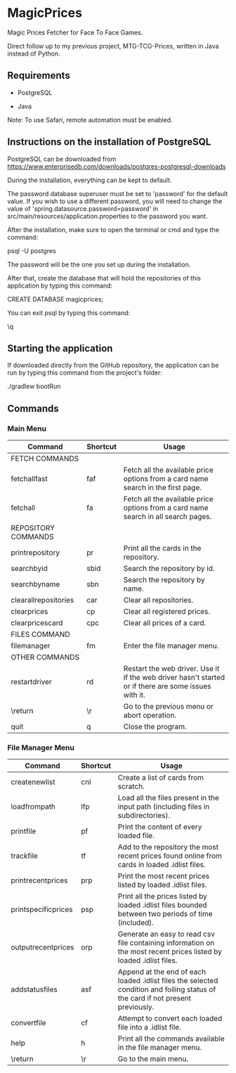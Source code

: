 # MagicPrices

Magic Prices Fetcher for Face To Face Games.

Direct follow up to my previous project, MTG-TCG-Prices, written in Java instead of Python.

## Requirements

 * PostgreSQL
 
 * Java
 
 Note: To use Safari, remote automation must be enabled.
 
 ## Instructions on the installation of PostgreSQL
 
 PostgreSQL can be downloaded from https://www.enterprisedb.com/downloads/postgres-postgresql-downloads
 
 During the installation, everything can be kept to default.
 
 The password database superuser must be set to 'password' for the default value. If you wish to use a different password, you will need to change the value of 'spring.datasource.password=password' in src/main/resources/application.properties to the password you want.
 
 After the installation, make sure to open the terminal or cmd and type the command:
 
 psql -U postgres
 
 The password will be the one you set up during the installation.
 
 After that, create the database that will hold the repositories of this application by typing this command:

CREATE DATABASE magicprices;

You can exit psql by typing this command:

\q

## Starting the application

If downloaded directly from the GitHub repository, the application can be run by typing this command from the project's folder:

./gradlew bootRun

## Commands

### Main Menu

| Command | Shortcut | Usage |
| ------------- | --- | --- |
| FETCH COMMANDS |
| fetchallfast | faf | Fetch all the available price options from a card name search in the first page. |
| fetchall  | fa  | Fetch all the available price options from a card name search in all search pages. |
| REPOSITORY COMMANDS |
| printrepository  | pr  | Print all the cards in the repository. |
| searchbyid  | sbid  | Search the repository by id. |
| searchbyname  | sbn  | Search the repository by name. |
| clearallrepositories  | car  | Clear all repositories. |
| clearprices  | cp  | Clear all registered prices. |
| clearpricescard  | cpc  | Clear all prices of a card. |
| FILES COMMAND|
| filemanager  | fm  | Enter the file manager menu. |
| OTHER COMMANDS |
| restartdriver  | rd  | Restart the web driver. Use it if the web driver hasn't started or if there are some issues with it. |
| \return  | \r  | Go to the previous menu or abort operation. |
| quit  | q  | Close the program. |

### File Manager Menu

| Command | Shortcut | Usage |
| ------------- | --- | --- |
| createnewlist | cnl | Create a list of cards from scratch. |
| loadfrompath  | lfp  | Load all the files present in the input path (including files in subdirectories). |
| printfile  | pf  | Print the content of every loaded file. |
| trackfile  | tf  | Add to the repository the most recent prices found online from cards in loaded .idlist files. |
| printrecentprices  | prp  | Print the most recent prices listed by loaded .idlist files. |
| printspecificprices  | psp  | Print all the prices listed by loaded .idlist files bounded between two periods of time (included). |
| outputrecentprices  | orp  | Generate an easy to read csv file containing information on the most recent prices listed by loaded .idlist files. |
| addstatusfiles  | asf  | Append at the end of each loaded .idlist files the selected condition and foiling status of the card if not present previously. |
| convertfile  | cf  | Attempt to convert each loaded file into a .idlist file. |
| help  | h  | Print all the commands available in the file manager menu. |
| \return  | \r  | Go to the main menu. |
